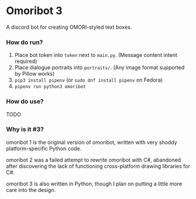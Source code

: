# Omoribot 3

A discord bot for creating OMORI-styled text boxes.

### How do run?

1. Place bot token into `token` next to `main.py`. (Message content intent required)
2. Place dialogue portraits into `portraits/`. (Any image format supported by Pillow works)
3. `pip3 install pipenv` (or `sudo dnf install pipenv` on Fedora)
4. `pipenv run python3 omoribot`

### How do use?

TODO

### Why is it #3?

omoribot 1 is the original version of omoribot,
written with very shoddy platform-specific Python code.

omoribot 2 was a failed attempt to rewrite omoribot with C#, abandoned
after discovering the lack of functioning cross-platform drawing libraries
for C#.

omoribot 3 is also written in Python, though I plan on putting a little more care into the design.
